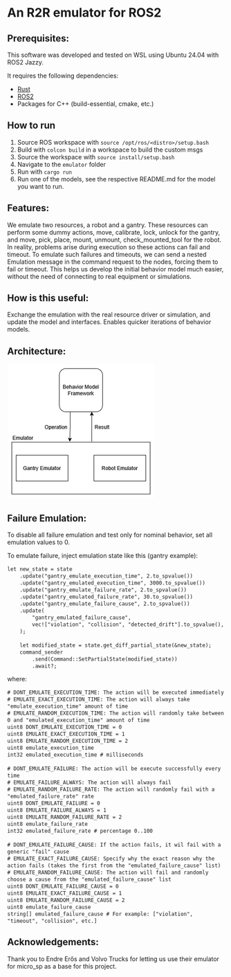 # An R2R emulator for ROS2

## Prerequisites:
This software was developed and tested on WSL using Ubuntu 24.04 with ROS2 Jazzy.

It requires the following dependencies:
- [Rust](https://www.rust-lang.org/tools/install)
- [ROS2](https://docs.ros.org/en/jazzy/Installation.html)
- Packages for C++ (build-essential, cmake, etc.)

## How to run

1. Source ROS workspace with `source /opt/ros/<distro>/setup.bash`
2. Build with `colcon build` in a workspace to build the custom msgs
3. Source the workspace with `source install/setup.bash`
4. Navigate to the `emulator` folder
5. Run with `cargo run`
6. Run one of the models, see the respective README.md for the model you want to run.

## Features:
We emulate two resources, a robot and a gantry. These resources can perform some dummy actions, move, calibrate, lock, unlock for the gantry, and move, pick, place, mount, unmount, check_mounted_tool for the robot. In reality, problems arise during execution so these actions can fail and timeout. To emulate such failures and timeouts, we can send a nested Emulation message in the command request to the nodes, forcing them to fail or timeout. This helps us develop the initial behavior model much easier, without the need of connecting to real equipment or simulations.  

## How is this useful:
Exchange the emulation with the real resource driver or simulation, and update the model and interfaces. Enables quicker iterations of behavior models.

## Architecture:
![](figures/architecture.png)

## Failure Emulation:
To disable all failure emulation and test only for nominal behavior, set all emulation values to 0.

To emulate failure, inject emulation state like this (gantry example):
```
let new_state = state
    .update("gantry_emulate_execution_time", 2.to_spvalue())
    .update("gantry_emulated_execution_time", 3000.to_spvalue())
    .update("gantry_emulate_failure_rate", 2.to_spvalue())
    .update("gantry_emulated_failure_rate", 30.to_spvalue())
    .update("gantry_emulate_failure_cause", 2.to_spvalue())
    .update(
        "gantry_emulated_failure_cause",
        vec!["violation", "collision", "detected_drift"].to_spvalue(),
    );

    let modified_state = state.get_diff_partial_state(&new_state);
    command_sender
        .send(Command::SetPartialState(modified_state))
        .await?;
```
where:
```
# DONT_EMULATE_EXECUTION_TIME: The action will be executed immediately
# EMULATE_EXACT_EXECUTION_TIME: The action will always take "emulate_execution_time" amount of time
# EMULATE_RANDOM_EXECUTION_TIME: The action will randomly take between 0 and "emulated_execution_time" amount of time
uint8 DONT_EMULATE_EXECUTION_TIME = 0
uint8 EMULATE_EXACT_EXECUTION_TIME = 1
uint8 EMULATE_RANDOM_EXECUTION_TIME = 2
uint8 emulate_execution_time
int32 emulated_execution_time # milliseconds

# DONT_EMULATE_FAILURE: The action will be execute successfully every time
# EMULATE_FAILURE_ALWAYS: The action will always fail
# EMULATE_RANDOM_FAILURE_RATE: The action will randomly fail with a "emulated_failure_rate" rate
uint8 DONT_EMULATE_FAILURE = 0
uint8 EMULATE_FAILURE_ALWAYS = 1
uint8 EMULATE_RANDOM_FAILURE_RATE = 2
uint8 emulate_failure_rate
int32 emulated_failure_rate # percentage 0..100

# DONT_EMULATE_FAILURE_CAUSE: If the action fails, it wil fail with a generic "fail" cause
# EMULATE_EXACT_FAILURE_CAUSE: Specify why the exact reason why the action fails (takes the first from the "emulated_failure_cause" list)
# EMULATE_RANDOM_FAILURE_CAUSE: The action will fail and randomly choose a cause from the "emulated_failure_cause" list
uint8 DONT_EMULATE_FAILURE_CAUSE = 0
uint8 EMULATE_EXACT_FAILURE_CAUSE = 1
uint8 EMULATE_RANDOM_FAILURE_CAUSE = 2
uint8 emulate_failure_cause
string[] emulated_failure_cause # For example: ["violation", "timeout", "collision", etc.]
```

## Acknowledgements:

Thank you to Endre Erős and Volvo Trucks for letting us use their emulator for micro_sp as a base for this project. 